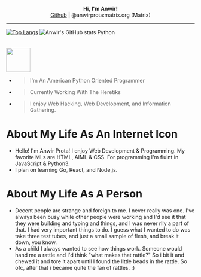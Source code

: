 <p align='center'>
  <b>Hi, I'm Anwir!</b><br>
  <a href="https://github.com/anwir-prota">Github</a> |
  <a>@anwirprota:matrix.org (Matrix)</a>
</p>

--- 

[![Top Langs](https://github-readme-stats.vercel.app/api/top-langs/?username=anwir-prota)](https://github.com/anwir-prota/github-readme-stats)
![Anwir's GitHub stats](https://github-readme-stats.vercel.app/api?username=anwir-prota&show_icons=true)
      <td width="25%" align="center">
        <span>Python</span><br><br><br>
        <img height="64px" src="https://cdn.svgporn.com/logos/python.svg">
      </td>
- > I'm An American Python Oriented Programmer 
- > Currently Working With The Heretiks
- > I enjoy Web Hacking, Web Development, and Information Gathering. 
# About My Life As An Internet Icon
* Hello! I'm Anwir Prota! I enjoy Web Development & Programming. My favorite MLs are HTML, AIML & CSS. For programming I'm fluint in JavaScript & Python3. 
* I plan on learning Go, React, and Node.js.

# About My Life As A Person
* Decent people are strange and foreign to me. I never really was one. I've always been busy while other people were working and I'd see it that they were building and typing and things, and I was never rlly a part of that. I had very important things to do. I guess what I wanted to do was take three test tubes, and just a small sample of flesh, and break it down, you know. 
* As a child I always wanted to see how things work. Someone would hand me a rattle and I'd think "what makes that rattle?" So i bit it and chewed it and tore it apart until I found the little beads in the rattle. So ofc, after that i became quite the fan of rattles. :) 
